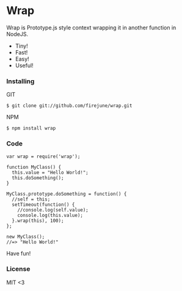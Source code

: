 # Wrap

Wrap is Prototype.js style context wrapping it in another function in NodeJS.

* Tiny!
* Fast!
* Easy!
* Useful!

### Installing

GIT

    $ git clone git://github.com/firejune/wrap.git

NPM

    $ npm install wrap

### Code

    var wrap = require('wrap');
    
    function MyClass() {
      this.value = "Hello World!";
      this.doSomething();
    }

    MyClass.prototype.doSomething = function() {
      //self = this;
      setTimeout(function() {
        //console.log(self.value);
        console.log(this.value);
      }.wrap(this), 100);
    };

    new MyClass();
    //=> "Hello World!"

Have fun!

### License

MIT <3
